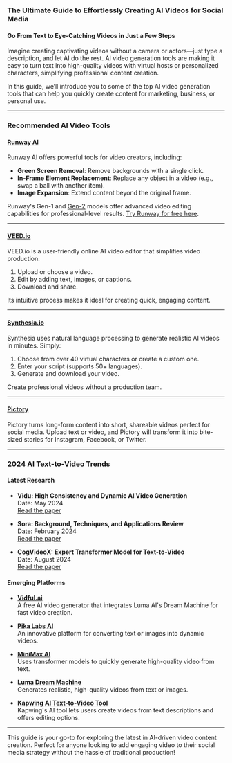 ### The Ultimate Guide to Effortlessly Creating AI Videos for Social Media

#### Go From Text to Eye-Catching Videos in Just a Few Steps

Imagine creating captivating videos without a camera or actors—just type a description, and let AI do the rest. AI video generation tools are making it easy to turn text into high-quality videos with virtual hosts or personalized characters, simplifying professional content creation.

In this guide, we’ll introduce you to some of the top AI video generation tools that can help you quickly create content for marketing, business, or personal use.

---

### Recommended AI Video Tools

#### [Runway AI](https://runwayml.com/)

Runway AI offers powerful tools for video creators, including:

- **Green Screen Removal**: Remove backgrounds with a single click.
- **In-Frame Element Replacement**: Replace any object in a video (e.g., swap a ball with another item).
- **Image Expansion**: Extend content beyond the original frame.

Runway's Gen-1 and [Gen-2](https://dataconomy.com/blog/2023/03/21/what-is-runway-ai-gen-2-text-to-video-ai/) models offer advanced video editing capabilities for professional-level results. [Try Runway for free here](https://runwayml.com/).

---

#### [VEED.io](https://www.veed.io/)

VEED.io is a user-friendly online AI video editor that simplifies video production:

1. Upload or choose a video.
2. Edit by adding text, images, or captions.
3. Download and share.

Its intuitive process makes it ideal for creating quick, engaging content.

---

#### [Synthesia.io](https://www.synthesia.io/)

Synthesia uses natural language processing to generate realistic AI videos in minutes. Simply:

1. Choose from over 40 virtual characters or create a custom one.
2. Enter your script (supports 50+ languages).
3. Generate and download your video.

Create professional videos without a production team.

---

#### [Pictory](https://pictory.ai/)

Pictory turns long-form content into short, shareable videos perfect for social media. Upload text or video, and Pictory will transform it into bite-sized stories for Instagram, Facebook, or Twitter.

---

### 2024 AI Text-to-Video Trends

#### Latest Research

- **Vidu: High Consistency and Dynamic AI Video Generation**  
  Date: May 2024  
  [Read the paper](https://arxiv.org/abs/2405.04233)

- **Sora: Background, Techniques, and Applications Review**  
  Date: February 2024  
  [Read the paper](https://arxiv.org/abs/2402.17177)

- **CogVideoX: Expert Transformer Model for Text-to-Video**  
  Date: August 2024  
  [Read the paper](https://arxiv.org/abs/2408.06072)

#### Emerging Platforms

- **[Vidful.ai](https://vidful.ai/)**  
  A free AI video generator that integrates Luma AI's Dream Machine for fast video creation.

- **[Pika Labs AI](https://pikartai.com/)**  
  An innovative platform for converting text or images into dynamic videos.

- **[MiniMax AI](https://www.minimaxai.co/)**  
  Uses transformer models to quickly generate high-quality video from text.

- **[Luma Dream Machine](https://lumalabs.ai/dream-machine)**  
  Generates realistic, high-quality videos from text or images.

- **[Kapwing AI Text-to-Video Tool](https://www.kapwing.com/ai/text-to-video)**  
  Kapwing's AI tool lets users create videos from text descriptions and offers editing options. 

---

This guide is your go-to for exploring the latest in AI-driven video content creation. Perfect for anyone looking to add engaging video to their social media strategy without the hassle of traditional production!

